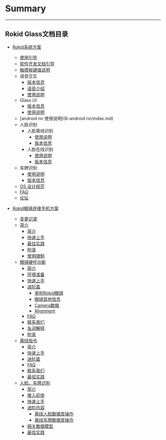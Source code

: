 # Summary
---------
Rokid Glass文档目录
---------
* [Rokid系统方案](README.md)
    * [使用引导](howtouse.md)
    * [软件开发文档引导](README.md)
    * [触摸板键值说明](1-system/index.md)
    * 语音交互
        - [版本信息](2-sdk/3-voice-sdk/InstructSdk/ReleaseNotes.md)
        - [语音介绍](2-sdk/3-voice-sdk/AccessibilityInstruct.md)
        - [使用说明](2-sdk/3-voice-sdk/InstructSdk/InstructSdk.md)
    * Glass UI
        - [版本信息](2-sdk/5-ui-sdk/ReleaseNotes.md)
        - [使用说明](2-sdk/5-ui-sdk/index.md)
    * [android nn 使用说明](8-android nn/index.md)
    * 人脸识别
        - 人脸离线识别
            - [使用说明](2-sdk/1-face-sdk/index.md)
            - [版本信息](2-sdk/1-face-sdk/ReleaseNotes.md)
        - 人脸在线识别
            - [使用说明](2-sdk/1-face-online-sdk/index.md)
            - [版本信息](2-sdk/1-face-online-sdk/ReleaseNotes.md)
    * 车牌识别
        - [使用说明](2-sdk/2-lpr-sdk/index.md)
        - [版本信息](2-sdk/2-lpr-sdk/ReleaseNotes.md)
    * [OS 设计规范](5-design/index.md)
    * [FAQ](0-faq/index.md) 
    * [论坛](6-forum/index.md)

* [Rokid眼镜连接手机方案](7-glassmobile/res/mobile_glass/introduction.md)
    * [变更记录](7-glassmobile/res/mobile_glass/ChangeLog.md)
    * [简介](7-glassmobile/res/mobile_glass/introduction.md)
        * [简介](7-glassmobile/res/mobile_glass/introduction.md#简介)
        * [快速上手](7-glassmobile/res/mobile_glass/introduction.md#快速上手)
        * [最佳实践](7-glassmobile/res/mobile_glass/introduction.md#最佳实践)
        * [附录](7-glassmobile/res/mobile_glass/introduction.md#附录)
        * [使用限制](7-glassmobile/res/mobile_glass/introduction.md#使用限制)
    * [眼镜硬件功能](7-glassmobile/res/mobile_glass/glass_hardware.md)
        * [简介](7-glassmobile/res/mobile_glass/glass_hardware.md#简介)
        * [环境准备](7-glassmobile/res/mobile_glass/glass_hardware.md#环境准备)
        * [快速上手](7-glassmobile/res/mobile_glass/glass_hardware.md#快速上手)
        * [进阶篇](7-glassmobile/res/mobile_glass/glass_hardware.md#进阶篇)
            * [鉴别Rokid眼镜](7-glassmobile/res/mobile_glass/glass_hardware.md#如何鉴别usbdevice为rokid眼镜)
            * [眼镜其他信息](7-glassmobile/res/mobile_glass/glass_hardware.md#获取眼镜其他信息)
            * [Camera数据](7-glassmobile/res/mobile_glass/glass_hardware.md#获取摄像头数据)
            * [Alignment](7-glassmobile/res/mobile_glass/glass_hardware.md#alignment对齐)
        * [FAQ](7-glassmobile/res/mobile_glass/glass_hardware.md#faq)
        * [联系我们](7-glassmobile/res/mobile_glass/glass_hardware.md#联系我们)
        * [名词解释](7-glassmobile/res/mobile_glass/glass_hardware.md#名词解释)
        * [附录](7-glassmobile/res/mobile_glass/glass_hardware.md#附录)
    * [离线指令](7-glassmobile/res/mobile_glass/offline_command.md)
        * [简介](7-glassmobile/res/mobile_glass/offline_command.md#简介)
        * [快速上手](7-glassmobile/res/mobile_glass/offline_command.md#快速上手)
        * [进阶篇](7-glassmobile/res/mobile_glass/offline_command.md#进阶篇)
        * [FAQ](7-glassmobile/res/mobile_glass/offline_command.md#faq)
        * [联系我们](7-glassmobile/res/mobile_glass/offline_command.md#联系我们)
        * [最佳实践](7-glassmobile/res/mobile_glass/offline_command.md#最佳实践)
    * [人脸、车牌识别](7-glassmobile/res/mobile_glass/glass_recog_sdk.md)
        * [简介](7-glassmobile/res/mobile_glass/glass_recog_sdk.md#简介)
        * [接入前提](7-glassmobile/res/mobile_glass/glass_recog_sdk.md#接入前提)
        * [快速上手](7-glassmobile/res/mobile_glass/glass_recog_sdk.md#快速上手)
        * [进阶内容](7-glassmobile/res/mobile_glass/glass_recog_sdk.md#进阶内容)
          * [离线人脸数据库操作](7-glassmobile/res/mobile_glass/glass_recog_sdk.md#离线人脸数据库操作)
          * [离线车牌数据库操作](7-glassmobile/res/mobile_glass/glass_recog_sdk.md#离线车牌数据库操作)
        * [相关数据模型](7-glassmobile/res/mobile_glass/glass_recog_sdk.md#相关的数据模型)
        * [最佳实践](7-glassmobile/res/mobile_glass/glass_recog_sdk.md#最佳实践)
